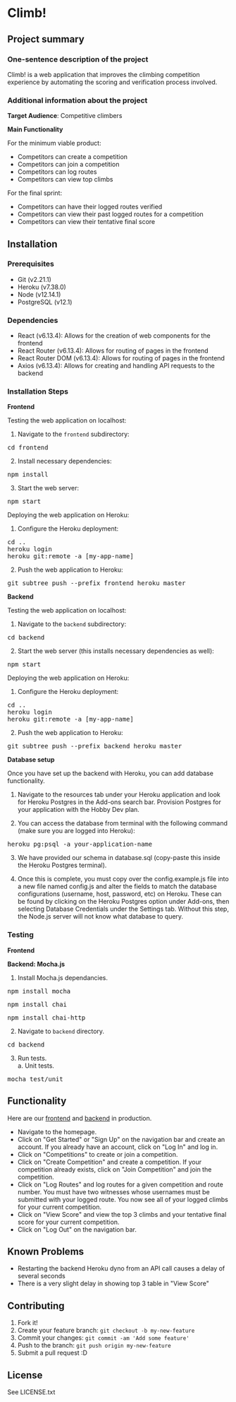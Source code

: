 # Climb!

## Project summary

### One-sentence description of the project

Climb! is a web application that improves the climbing competition experience by automating the scoring and verification process involved.

### Additional information about the project

**Target Audience**: Competitive climbers

**Main Functionality**

For the minimum viable product:
- Competitors can create a competition
- Competitors can join a competition
- Competitors can log routes
- Competitors can view top climbs

For the final sprint:
- Competitors can have their logged routes verified
- Competitors can view their past logged routes for a competition
- Competitors can view their tentative final score

## Installation

### Prerequisites

- Git (v2.21.1)
- Heroku (v7.38.0)
- Node (v12.14.1)
- PostgreSQL (v12.1)

### Dependencies

- React (v6.13.4): Allows for the creation of web components for the frontend
- React Router (v6.13.4): Allows for routing of pages in the frontend
- React Router DOM (v6.13.4): Allows for routing of pages in the frontend
- Axios (v6.13.4): Allows for creating and handling API requests to the backend

### Installation Steps

**Frontend**

Testing the web application on localhost:
1. Navigate to the <code>frontend</code> subdirectory:
<pre>cd frontend</pre>
2. Install necessary dependencies:
<pre>npm install</pre>
3. Start the web server:
<pre>npm start</pre>

Deploying the web application on Heroku:
1. Configure the Heroku deployment:
<pre>
cd ..
heroku login
heroku git:remote -a [my-app-name]
</pre>
2. Push the web application to Heroku:
<pre>git subtree push --prefix frontend heroku master</pre>

**Backend**

Testing the web application on localhost:
1. Navigate to the <code>backend</code> subdirectory:
<pre>cd backend</pre>
2. Start the web server (this installs necessary dependencies as well):
<pre>npm start</pre>

Deploying the web application on Heroku:
1. Configure the Heroku deployment:
<pre>
cd ..
heroku login
heroku git:remote -a [my-app-name]
</pre>
2. Push the web application to Heroku:
<pre>git subtree push --prefix backend heroku master</pre>

**Database setup**

Once you have set up the backend with Heroku, you can add database functionality.

1. Navigate to the resources tab under your Heroku application and look for Heroku Postgres in the Add-ons search bar. Provision Postgres for your application with the Hobby Dev plan. <br/>

2. You can access the database from terminal with the following command (make sure you are logged into Heroku):

<pre>heroku pg:psql -a your-application-name</pre>

3. We have provided our schema in database.sql (copy-paste this inside the Heroku Postgres terminal). <br/>

4. Once this is complete, you must copy over the config.example.js file into a new file named config.js and alter the fields to match the database configurations (username, host, password, etc) on Heroku. These can be found by clicking on the Heroku Postgres option under Add-ons, then selecting Database Credentials under the Settings tab. Without this step, the Node.js server will not know what database to query.

### Testing

**Frontend**

**Backend: Mocha.js**
1. Install Mocha.js dependancies.
<pre>npm install mocha</pre>
<pre>npm install chai</pre>
<pre>npm install chai-http</pre>

2. Navigate to <code>backend</code> directory.
<pre>cd backend</pre>

3. Run tests.  
  a. Unit tests.
  <pre>mocha test/unit</pre>

## Functionality

Here are our <a href="http://cs48-climb-frontend.herokuapp.com">frontend</a> and <a href="http://cs48-climb-backend.herokuapp.com">backend</a> in production.

- Navigate to the homepage.
- Click on "Get Started" or "Sign Up" on the navigation bar and create an account. If you already have an account, click on "Log In" and log in.
- Click on "Competitions" to create or join a competition.
- Click on "Create Competition" and create a competition. If your competition already exists, click on "Join Competition" and join the competition.
- Click on "Log Routes" and log routes for a given competition and route number. You must have two witnesses whose usernames must be submitted with your logged route. You now see all of your logged climbs for your current competition.
- Click on "View Score" and view the top 3 climbs and your tentative final score for your current competition.
- Click on "Log Out" on the navigation bar.

## Known Problems

- Restarting the backend Heroku dyno from an API call causes a delay of several seconds
- There is a very slight delay in showing top 3 table in "View Score"

## Contributing

1. Fork it!
2. Create your feature branch: `git checkout -b my-new-feature`
3. Commit your changes: `git commit -am 'Add some feature'`
4. Push to the branch: `git push origin my-new-feature`
5. Submit a pull request :D

## License

See LICENSE.txt
